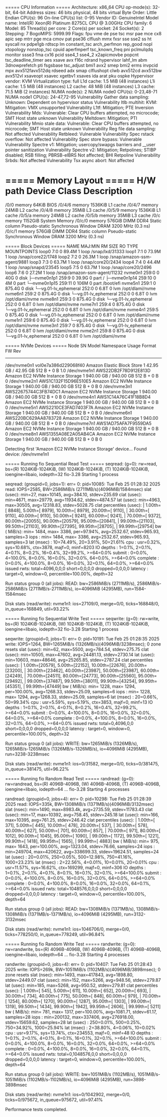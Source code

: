 ===== CPU Information =====
Architecture:                         x86_64
CPU op-mode(s):                       32-bit, 64-bit
Address sizes:                        46 bits physical, 48 bits virtual
Byte Order:                           Little Endian
CPU(s):                               96
On-line CPU(s) list:                  0-95
Vendor ID:                            GenuineIntel
Model name:                           Intel(R) Xeon(R) Platinum 8275CL CPU @ 3.00GHz
CPU family:                           6
Model:                                85
Thread(s) per core:                   2
Core(s) per socket:                   24
Socket(s):                            2
Stepping:                             7
BogoMIPS:                             5999.99
Flags:                                fpu vme de pse tsc msr pae mce cx8 apic sep mtrr pge mca cmov pat pse36 clflush mmx fxsr sse sse2 ss ht syscall nx pdpe1gb rdtscp lm constant_tsc arch_perfmon rep_good nopl xtopology nonstop_tsc cpuid aperfmperf tsc_known_freq pni pclmulqdq monitor ssse3 fma cx16 pcid sse4_1 sse4_2 x2apicmovbe popcnt tsc_deadline_timer aes xsave avx f16c rdrand hypervisor lahf_lm abm 3dnowprefetch pti fsgsbase tsc_adjust bmi1 avx2 smep bmi2 erms invpcid mpx avx512favx512dq rdseed adx smap clflushopt clwb avx512cd avx512bw avx512vl xsaveopt xsavec xgetbv1 xsaves ida arat pku ospke
Hypervisor vendor:                    KVM
Virtualization type:                  full
L1d cache:                            1.5 MiB (48 instances)
L1i cache:                            1.5 MiB (48 instances)
L2 cache:                             48 MiB (48 instances)
L3 cache:                             71.5 MiB (2 instances)
NUMA node(s):                         2
NUMA node0 CPU(s):                    0-23,48-71
NUMA node1 CPU(s):                    24-47,72-95
Vulnerability Gather data sampling:   Unknown: Dependent on hypervisor status
Vulnerability Itlb multihit:          KVM: Mitigation: VMX unsupported
Vulnerability L1tf:                   Mitigation; PTE Inversion
Vulnerability Mds:                    Vulnerable: Clear CPU buffers attempted, no microcode; SMT Host state unknown
Vulnerability Meltdown:               Mitigation; PTI
Vulnerability Mmio stale data:        Vulnerable: Clear CPU buffers attempted, no microcode; SMT Host state unknown
Vulnerability Reg file data sampling: Not affected
Vulnerability Retbleed:               Vulnerable
Vulnerability Spec rstack overflow:   Not affected
Vulnerability Spec store bypass:      Vulnerable
Vulnerability Spectre v1:             Mitigation; usercopy/swapgs barriers and __user pointer sanitization
Vulnerability Spectre v2:             Mitigation; Retpolines; STIBP disabled; RSB filling; PBRSB-eIBRS Not affected; BHI Retpoline
Vulnerability Srbds:                  Not affected
Vulnerability Tsx async abort:        Not affected

===== Memory Layout =====
H/W path      Device           Class          Description
=========================================================
/0/0                           memory         64KiB BIOS
/0/4/6                         memory         1536KiB L1 cache
/0/4/7                         memory         24MiB L2 cache
/0/4/8                         memory         35MiB L3 cache
/0/5/9                         memory         1536KiB L1 cache
/0/5/a                         memory         24MiB L2 cache
/0/5/b                         memory         35MiB L3 cache
/0/c                           memory         1152GiB System Memory
/0/c/0                         memory         576GiB DIMM DDR4 Static column Pseudo-static Synchronous Window DRAM 3200 MHz (0.3 ns)
/0/c/1                         memory         576GiB DIMM DDR4 Static column Pseudo-static Synchronous Window DRAM 3200 MHz (0.3 ns)

===== Block Devices =====
NAME                 MAJ:MIN RM   SIZE RO TYPE MOUNTPOINTS
loop0                  7:0    0  89.4M  1 loop /snap/lxd/31333
loop1                  7:1    0  73.9M  1 loop /snap/core22/1748
loop2                  7:2    0  26.3M  1 loop /snap/amazon-ssm-agent/9881
loop3                  7:3    0  63.7M  1 loop /snap/core20/2434
loop4                  7:4    0  44.4M  1 loop /snap/snapd/23545
loop5                  7:5    0  63.7M  1 loop /snap/core20/2496
loop6                  7:6    0  27.2M  1 loop /snap/amazon-ssm-agent/11232
nvme0n1              259:0    0    40G  0 disk
├─nvme0n1p1          259:9    0  39.9G  0 part /
├─nvme0n1p14         259:10   0     4M  0 part
└─nvme0n1p15         259:11   0   106M  0 part /boot/efi
nvme5n1              259:1    0 875.4G  0 disk
└─vg.01-lv_ephemeral 252:0    0   6.8T  0 lvm  /opt/dlami/nvme
nvme6n1              259:2    0 875.4G  0 disk
└─vg.01-lv_ephemeral 252:0    0   6.8T  0 lvm  /opt/dlami/nvme
nvme8n1              259:3    0 875.4G  0 disk
└─vg.01-lv_ephemeral 252:0    0   6.8T  0 lvm  /opt/dlami/nvme
nvme7n1              259:4    0 875.4G  0 disk
└─vg.01-lv_ephemeral 252:0    0   6.8T  0 lvm  /opt/dlami/nvme
nvme4n1              259:5    0 875.4G  0 disk
└─vg.01-lv_ephemeral 252:0    0   6.8T  0 lvm  /opt/dlami/nvme
nvme1n1              259:6    0 875.4G  0 disk
└─vg.01-lv_ephemeral 252:0    0   6.8T  0 lvm  /opt/dlami/nvme
nvme3n1              259:7    0 875.4G  0 disk
└─vg.01-lv_ephemeral 252:0    0   6.8T  0 lvm  /opt/dlami/nvme
nvme2n1              259:8    0 875.4G  0 disk
└─vg.01-lv_ephemeral 252:0    0   6.8T  0 lvm  /opt/dlami/nvme

===== NVMe Devices =====
Node                  SN                   Model                                    Namespace Usage                      Format           FW Rev
--------------------- -------------------- ---------------------------------------- --------- -------------------------- ---------------- --------
/dev/nvme0n1          vol0e7a386d229068f40 Amazon Elastic Block Store               1          42.95  GB /  42.95  GB    512   B +  0 B   1.0
/dev/nvme1n1          AWS22DB2F78D912E813D Amazon EC2 NVMe Instance Storage         1         940.00  GB / 940.00  GB    512   B +  0 B   0
/dev/nvme2n1          AWS1C132F15D96E510E5 Amazon EC2 NVMe Instance Storage         1         940.00  GB / 940.00  GB    512   B +  0 B   0
/dev/nvme3n1          AWS22675744C3FB74DC1 Amazon EC2 NVMe Instance Storage         1         940.00  GB / 940.00  GB    512   B +  0 B   0
/dev/nvme4n1          AWS1C14A76C41F18B8D4 Amazon EC2 NVMe Instance Storage         1         940.00  GB / 940.00  GB    512   B +  0 B   0
/dev/nvme5n1          AWS2210CE3FAD7403F7A Amazon EC2 NVMe Instance Storage         1         940.00  GB / 940.00  GB    512   B +  0 B   0
/dev/nvme6n1          AWS220BC629AA8783728 Amazon EC2 NVMe Instance Storage         1         940.00  GB / 940.00  GB    512   B +  0 B   0
/dev/nvme7n1          AWS1AD75AFA7F9559DA5 Amazon EC2 NVMe Instance Storage         1         940.00  GB / 940.00  GB    512   B +  0 B   0
/dev/nvme8n1          AWS1355A08E2A05AB4CA Amazon EC2 NVMe Instance Storage         1         940.00  GB / 940.00  GB    512   B +  0 B   0

Detecting first 'Amazon EC2 NVMe Instance Storage' device...
Found device: /dev/nvme1n1

===== Running fio Sequential Read Test =====
seqread: (g=0): rw=read, bs=(R) 1024KiB-1024KiB, (W) 1024KiB-1024KiB, (T) 1024KiB-1024KiB, ioengine=libaio, iodepth=32
fio-3.28
Starting 1 process

seqread: (groupid=0, jobs=1): err= 0: pid=10085: Tue Feb 25 01:28:32 2025
  read: IOPS=2585, BW=2586MiB/s (2711MB/s)(4096MiB/1584msec)
    slat (usec): min=27, max=10145, avg=384.10, stdev=235.69
    clat (usec): min=4671, max=29779, avg=11934.62, stdev=4874.57
     lat (usec): min=4963, max=30505, avg=12318.83, stdev=5028.75
    clat percentiles (usec):
     |  1.00th=[ 8848],  5.00th=[ 8979], 10.00th=[ 8979], 20.00th=[ 9110],
     | 30.00th=[ 9110], 40.00th=[ 9110], 50.00th=[ 9241], 60.00th=[ 9241],
     | 70.00th=[ 9372], 80.00th=[20055], 90.00th=[20579], 95.00th=[20841],
     | 99.00th=[21103], 99.50th=[21103], 99.90th=[27395], 99.95th=[28705],
     | 99.99th=[29754]
   bw (  MiB/s): min= 1484, max= 3386, per=97.94%, avg=2532.67, stdev=965.93, samples=3
   iops        : min= 1484, max= 3386, avg=2532.67, stdev=965.93, samples=3
  lat (msec)   : 10=74.49%, 20=3.91%, 50=21.61%
  cpu          : usr=0.32%, sys=10.68%, ctx=3878, majf=0, minf=8203
  IO depths    : 1=0.1%, 2=0.1%, 4=0.1%, 8=0.2%, 16=0.4%, 32=99.2%, >=64=0.0%
     submit    : 0=0.0%, 4=100.0%, 8=0.0%, 16=0.0%, 32=0.0%, 64=0.0%, >=64=0.0%
     complete  : 0=0.0%, 4=100.0%, 8=0.0%, 16=0.0%, 32=0.1%, 64=0.0%, >=64=0.0%
     issued rwts: total=4096,0,0,0 short=0,0,0,0 dropped=0,0,0,0
     latency   : target=0, window=0, percentile=100.00%, depth=32

Run status group 0 (all jobs):
   READ: bw=2586MiB/s (2711MB/s), 2586MiB/s-2586MiB/s (2711MB/s-2711MB/s), io=4096MiB (4295MB), run=1584-1584msec

Disk stats (read/write):
  nvme1n1: ios=27109/0, merge=0/0, ticks=168848/0, in_queue=168849, util=93.22%

===== Running fio Sequential Write Test =====
seqwrite: (g=0): rw=write, bs=(R) 1024KiB-1024KiB, (W) 1024KiB-1024KiB, (T) 1024KiB-1024KiB, ioengine=libaio, iodepth=32
fio-3.28
Starting 1 process

seqwrite: (groupid=0, jobs=1): err= 0: pid=10191: Tue Feb 25 01:28:35 2025
  write: IOPS=1264, BW=1265MiB/s (1326MB/s)(4096MiB/3238msec); 0 zone resets
    slat (usec): min=62, max=5500, avg=784.54, stdev=275.75
    clat (usec): min=10505, max=47602, avg=24481.13, stdev=2730.14
     lat (usec): min=10603, max=48646, avg=25265.85, stdev=2787.24
    clat percentiles (usec):
     |  1.00th=[20579],  5.00th=[22152], 10.00th=[22676], 20.00th=[23200],
     | 30.00th=[23462], 40.00th=[23987], 50.00th=[23987], 60.00th=[24249],
     | 70.00th=[24511], 80.00th=[24773], 90.00th=[25560], 95.00th=[29492],
     | 99.00th=[37487], 99.50th=[38011], 99.90th=[43254], 99.95th=[45351],
     | 99.99th=[47449]
   bw (  MiB/s): min= 1228, max= 1294, per=100.00%, avg=1268.33, stdev=25.09, samples=6
   iops        : min= 1228, max= 1294, avg=1268.33, stdev=25.09, samples=6
  lat (msec)   : 20=0.66%, 50=99.34%
  cpu          : usr=5.59%, sys=5.19%, ctx=3853, majf=0, minf=13
  IO depths    : 1=0.1%, 2=0.1%, 4=0.1%, 8=0.2%, 16=0.4%, 32=99.2%, >=64=0.0%
     submit    : 0=0.0%, 4=100.0%, 8=0.0%, 16=0.0%, 32=0.0%, 64=0.0%, >=64=0.0%
     complete  : 0=0.0%, 4=100.0%, 8=0.0%, 16=0.0%, 32=0.1%, 64=0.0%, >=64=0.0%
     issued rwts: total=0,4096,0,0 short=0,0,0,0 dropped=0,0,0,0
     latency   : target=0, window=0, percentile=100.00%, depth=32

Run status group 0 (all jobs):
  WRITE: bw=1265MiB/s (1326MB/s), 1265MiB/s-1265MiB/s (1326MB/s-1326MB/s), io=4096MiB (4295MB), run=3238-3238msec

Disk stats (read/write):
  nvme1n1: ios=0/31582, merge=0/0, ticks=0/381475, in_queue=381475, util=96.22%

===== Running fio Random Read Test =====
randread: (g=0): rw=randread, bs=(R) 4096B-4096B, (W) 4096B-4096B, (T) 4096B-4096B, ioengine=libaio, iodepth=64
...
fio-3.28
Starting 4 processes

randread: (groupid=0, jobs=4): err= 0: pid=10298: Tue Feb 25 01:28:39 2025
  read: IOPS=335k, BW=1308MiB/s (1371MB/s)(4096MiB/3132msec)
    slat (nsec): min=1490, max=8983.4k, avg=2735.59, stdev=11783.43
    clat (usec): min=17, max=10392, avg=758.45, stdev=245.18
     lat (usec): min=166, max=10395, avg=761.25, stdev=246.42
    clat percentiles (usec):
     |  1.00th=[  371],  5.00th=[  445], 10.00th=[  478], 20.00th=[  537],
     | 30.00th=[  578], 40.00th=[  627], 50.00th=[  701], 60.00th=[  857],
     | 70.00th=[  971], 80.00th=[ 1012], 90.00th=[ 1045], 95.00th=[ 1090],
     | 99.00th=[ 1172], 99.50th=[ 1221], 99.90th=[ 1418], 99.95th=[ 1565],
     | 99.99th=[ 4883]
   bw (  MiB/s): min=  975, max= 1643, per=100.00%, avg=1323.04, stdev=76.66, samples=24
   iops        : min=249704, max=420622, avg=338699.33, stdev=19624.51, samples=24
  lat (usec)   : 20=0.01%, 250=0.05%, 500=12.98%, 750=41.16%, 1000=23.23%
  lat (msec)   : 2=22.56%, 4=0.01%, 10=0.01%, 20=0.01%
  cpu          : usr=11.57%, sys=16.62%, ctx=169299, majf=0, minf=306
  IO depths    : 1=0.1%, 2=0.1%, 4=0.1%, 8=0.1%, 16=0.1%, 32=0.1%, >=64=100.0%
     submit    : 0=0.0%, 4=100.0%, 8=0.0%, 16=0.0%, 32=0.0%, 64=0.0%, >=64=0.0%
     complete  : 0=0.0%, 4=100.0%, 8=0.0%, 16=0.0%, 32=0.0%, 64=0.1%, >=64=0.0%
     issued rwts: total=1048576,0,0,0 short=0,0,0,0 dropped=0,0,0,0
     latency   : target=0, window=0, percentile=100.00%, depth=64

Run status group 0 (all jobs):
   READ: bw=1308MiB/s (1371MB/s), 1308MiB/s-1308MiB/s (1371MB/s-1371MB/s), io=4096MiB (4295MB), run=3132-3132msec

Disk stats (read/write):
  nvme1n1: ios=1046706/0, merge=0/0, ticks=778250/0, in_queue=778249, util=96.84%

===== Running fio Random Write Test =====
randwrite: (g=0): rw=randwrite, bs=(R) 4096B-4096B, (W) 4096B-4096B, (T) 4096B-4096B, ioengine=libaio, iodepth=64
...
fio-3.28
Starting 4 processes

randwrite: (groupid=0, jobs=4): err= 0: pid=10407: Tue Feb 25 01:28:43 2025
  write: IOPS=269k, BW=1051MiB/s (1102MB/s)(4096MiB/3898msec); 0 zone resets
    slat (nsec): min=1493, max=417843, avg=1898.80, stdev=2449.07
    clat (usec): min=152, max=5266, avg=948.56, stdev=279.87
     lat (usec): min=185, max=5268, avg=950.52, stdev=279.81
    clat percentiles (usec):
     |  1.00th=[  545],  5.00th=[  611], 10.00th=[  652], 20.00th=[  693],
     | 30.00th=[  734], 40.00th=[  775], 50.00th=[  848], 60.00th=[  979],
     | 70.00th=[ 1254], 80.00th=[ 1270], 90.00th=[ 1287], 95.00th=[ 1303],
     | 99.00th=[ 1319], 99.50th=[ 1434], 99.90th=[ 1942], 99.95th=[ 2606],
     | 99.99th=[ 5211]
   bw (  MiB/s): min=  781, max= 1317, per=100.00%, avg=1081.71, stdev=61.17, samples=28
   iops        : min=200132, max=337406, avg=276918.00, stdev=15659.62, samples=28
  lat (usec)   : 250=0.01%, 500=0.25%, 750=34.92%, 1000=25.94%
  lat (msec)   : 2=38.80%, 4=0.06%, 10=0.02%
  cpu          : usr=9.17%, sys=13.74%, ctx=234553, majf=0, minf=48
  IO depths    : 1=0.1%, 2=0.1%, 4=0.1%, 8=0.1%, 16=0.1%, 32=0.1%, >=64=100.0%
     submit    : 0=0.0%, 4=100.0%, 8=0.0%, 16=0.0%, 32=0.0%, 64=0.0%, >=64=0.0%
     complete  : 0=0.0%, 4=100.0%, 8=0.0%, 16=0.0%, 32=0.0%, 64=0.1%, >=64=0.0%
     issued rwts: total=0,1048576,0,0 short=0,0,0,0 dropped=0,0,0,0
     latency   : target=0, window=0, percentile=100.00%, depth=64

Run status group 0 (all jobs):
  WRITE: bw=1051MiB/s (1102MB/s), 1051MiB/s-1051MiB/s (1102MB/s-1102MB/s), io=4096MiB (4295MB), run=3898-3898msec

Disk stats (read/write):
  nvme1n1: ios=0/1042902, merge=0/0, ticks=0/975672, in_queue=975672, util=97.41%

Performance tests completed.